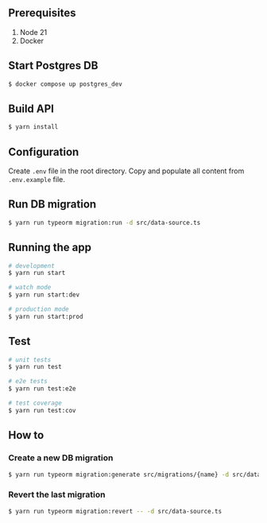## Prerequisites
1. Node 21
2. Docker

## Start Postgres DB
```bash
$ docker compose up postgres_dev
```

## Build API
```bash
$ yarn install
```

## Configuration
Create `.env` file in the root directory. Copy and populate all content from `.env.example` file.

## Run DB migration
```bash
$ yarn run typeorm migration:run -d src/data-source.ts
```

## Running the app

```bash
# development
$ yarn run start

# watch mode
$ yarn run start:dev

# production mode
$ yarn run start:prod
```

## Test

```bash
# unit tests
$ yarn run test

# e2e tests
$ yarn run test:e2e

# test coverage
$ yarn run test:cov
```

## How to
### Create a new DB migration
```bash
$ yarn run typeorm migration:generate src/migrations/{name} -d src/data-source.ts
```
### Revert the last migration
```bash
$ yarn run typeorm migration:revert -- -d src/data-source.ts
```
